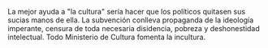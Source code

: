 La mejor ayuda a "la cultura" sería hacer que los políticos quitasen sus sucias manos de ella. La subvención conlleva propaganda de la ideología imperante, censura de toda necesaria disidencia, pobreza y deshonestidad intelectual. Todo Ministerio de Cultura fomenta la incultura.